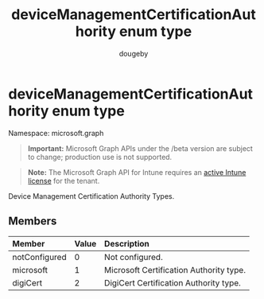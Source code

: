 ﻿---
title: "deviceManagementCertificationAuthority enum type"
description: "Device Management Certification Authority Types."
author: "dougeby"
localization_priority: Normal
ms.prod: "intune"
doc_type: enumPageType
---

# deviceManagementCertificationAuthority enum type

Namespace: microsoft.graph

> **Important:** Microsoft Graph APIs under the /beta version are subject to change; production use is not supported.

> **Note:** The Microsoft Graph API for Intune requires an [active Intune license](https://go.microsoft.com/fwlink/?linkid=839381) for the tenant.

Device Management Certification Authority Types.

## Members

| Member        | Value | Description                             |
| :------------ | :---- | :-------------------------------------- |
| notConfigured | 0     | Not configured.                         |
| microsoft     | 1     | Microsoft Certification Authority type. |
| digiCert      | 2     | DigiCert Certification Authority type.  |
